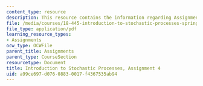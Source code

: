 ```yaml
---
content_type: resource
description: This resource contains the information regarding Assignment 4.
file: /media/courses/18-445-introduction-to-stochastic-processes-spring-2015/a99ce697d07608830017f4367535ab94_MIT18_445S15_homework4.pdf
file_type: application/pdf
learning_resource_types:
- Assignments
ocw_type: OCWFile
parent_title: Assignments
parent_type: CourseSection
resourcetype: Document
title: Introduction to Stochastic Processes, Assignment 4
uid: a99ce697-d076-0883-0017-f4367535ab94
---
```

